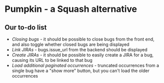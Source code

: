 # Pumpkin - a Squash alternative

## Our to-do list

* *Closing bugs* - it should be possible to close bugs from the front end, and also toggle whether closed bugs are being displayed
* *Link JIRAs* - bugs.issue_url from the backend should be displayed
* *Create JIRAs* - it should be possible to easily create a JIRA for a bug, causing its URL to be linked to that bug
* *Load additional paginated occurrences* - truncated occurrences from a single bug have a "show more" button, but you can't load the older occurrences


